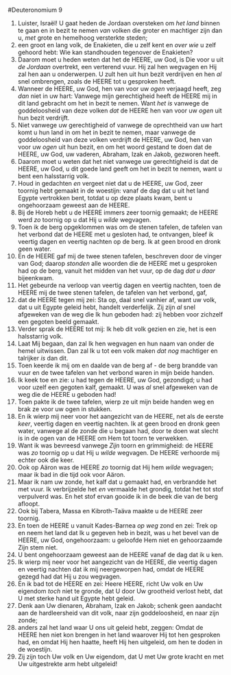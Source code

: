 #Deuteronomium 9
1. Luister, Israël! U gaat heden de Jordaan oversteken om *het land* binnen te gaan en in bezit te nemen *van* volken die groter en machtiger zijn dan u, *met* grote en hemelhoog versterkte steden;
2. een groot en lang volk, de Enakieten, die u zelf kent en *over wie* u zelf gehoord hebt: Wie kan standhouden tegenover de Enakieten?
3. Daarom moet u heden weten dat het de HEERE, uw God, is Die voor u uit *de Jordaan* overtrekt, een verterend vuur. Hij zal hen wegvagen en Hij zal hen aan u onderwerpen. U zult hen uit hun bezit verdrijven en hen *al* snel ombrengen, zoals de HEERE tot u gesproken heeft.
4. Wanneer de HEERE, uw God, hen van voor uw *ogen* verjaagd heeft, zeg *dan* niet in uw hart: Vanwege míjn gerechtigheid heeft de HEERE mij in dit land gebracht om het in bezit te nemen. Want *het is* vanwege de goddeloosheid van deze volken *dat* de HEERE hen van voor uw *ogen* uit hun bezit verdrijft.
5. Niet vanwege uw gerechtigheid of vanwege de oprechtheid van uw hart komt u hun land in om het in bezit te nemen, maar vanwege de goddeloosheid van deze volken verdrijft de HEERE, uw God, hen van voor uw *ogen* uit hun bezit, en om het woord gestand te doen dat de HEERE, uw God, uw vaderen, Abraham, Izak en Jakob, gezworen heeft.
6. Daarom moet u weten dat het niet vanwege uw gerechtigheid is dat de HEERE, uw God, u dit goede land geeft om het in bezit te nemen, want u bent een halsstarrig volk.
7. Houd in gedachten *en* vergeet niet dat u de HEERE, uw God, zeer toornig hebt gemaakt in de woestijn: vanaf de dag dat u uit het land Egypte vertrokken bent, totdat u op deze plaats kwam, bent u ongehoorzaam geweest aan de HEERE.
8. Bij de Horeb hebt u de HEERE immers zeer toornig gemaakt; de HEERE werd *zo* toornig op u dat Hij u *wilde* wegvagen.
9. Toen ik de berg opgeklommen was om de stenen tafelen, de tafelen van het verbond dat de HEERE met u gesloten had, te ontvangen, bleef ik veertig dagen en veertig nachten op de berg. Ik at geen brood en dronk geen water.
10. En de HEERE gaf mij de twee stenen tafelen, beschreven door de vinger van God; daarop *stonden* alle woorden die de HEERE met u gesproken had op de berg, vanuit het midden van het vuur, op de dag *dat u daar* bijeenkwam.
11. Het gebeurde na verloop van veertig dagen en veertig nachten, toen de HEERE mij de twee stenen tafelen, de tafelen van het verbond, gaf,
12. dat de HEERE tegen mij zei: Sta op, daal snel vanhier af, want uw volk, dat u uit Egypte geleid hebt, handelt verderfelijk. Zij zijn *al* snel afgeweken van de weg die Ik hun geboden had: zij hebben voor zichzelf een gegoten beeld gemaakt.
13. Verder sprak de HEERE tot mij: Ik heb dit volk gezien en zie, het is een halsstarrig volk.
14. Laat Mij begaan, dan zal Ik hen wegvagen en hun naam van onder de hemel uitwissen. Dan zal Ik u tot een volk maken *dat nog* machtiger en talrijker *is* dan dit.
15. Toen keerde ik mij om en daalde van de berg af - de berg brandde van vuur en de twee tafelen van het verbond waren in mijn beide handen.
16. Ik keek toe en zie: u had tegen de HEERE, uw God, gezondigd; u had voor uzelf een gegoten kalf, gemaakt. U was *al* snel afgeweken van de weg die de HEERE u geboden had!
17. Toen pakte ik de twee tafelen, wierp ze uit mijn beide handen weg en brak ze voor uw ogen in stukken.
18. En ik wierp mij neer voor het aangezicht van de HEERE, net als de eerste *keer*, veertig dagen en veertig nachten. Ik at geen brood en dronk geen water, vanwege al de zonde die u begaan had, door te doen wat slecht is in de ogen van de HEERE om Hem tot toorn te verwekken.
19. Want ik was bevreesd vanwege *Zijn* toorn en grimmigheid: de HEERE was *zo* toornig op u dat Hij u *wilde* wegvagen. De HEERE verhoorde mij echter ook die keer.
20. Ook op Aäron was de HEERE *zo* toornig dat Hij hem *wilde* wegvagen; maar ik bad in die tijd ook voor Aäron.
21. Maar ik nam uw zonde, het kalf dat u gemaakt had, en verbrandde het met vuur. Ik verbrijzelde het *en* vermaalde het grondig, totdat het tot stof verpulverd was. En het stof ervan gooide ik in de beek die van de berg afloopt.
22. Ook bij Tabera, Massa en Kibroth-Taäva maakte u de HEERE zeer toornig.
23. En toen de HEERE u vanuit Kades-Barnea *op weg* zond en zei: Trek op en neem het land dat Ik u gegeven heb in bezit, was u het bevel van de HEERE, uw God, ongehoorzaam: u geloofde Hem niet en gehoorzaamde Zijn stem niet.
24. U bent ongehoorzaam geweest aan de HEERE vanaf de dag dat ik u ken.
25. Ik wierp mij neer voor het aangezicht van de HEERE, die veertig dagen en veertig nachten dat ik mij neergeworpen had, omdat de HEERE gezegd had dat Hij u zou wegvagen.
26. En ik bad tot de HEERE en zei: Heere HEERE, richt Uw volk en Uw eigendom *toch* niet te gronde, dat U door Uw grootheid verlost hebt, dat U met sterke hand uit Egypte hebt geleid.
27. Denk aan Uw dienaren, Abraham, Izak en Jakob; schenk geen aandacht aan de hardleersheid van dit volk, naar zijn goddeloosheid, en naar zijn zonde;
28. anders zal het land waar U ons uit geleid hebt, zeggen: Omdat de HEERE hen niet kon brengen in het land waarover Hij tot hen gesproken had, en omdat Hij hen haatte, heeft Hij hen uitgeleid, om hen te doden in de woestijn.
29. Zij zijn toch Uw volk en Uw eigendom, dat U met Uw grote kracht en met Uw uitgestrekte arm hebt uitgeleid!
